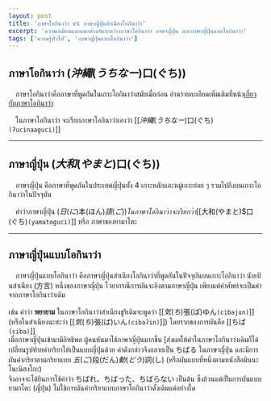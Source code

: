 ```yaml
---
layout: post
title: 'ภาษาโอกินาว่า vs ภาษาญี่ปุ่นสำเนียงโอกินาว่า'
excerpt: 'ความเหมือนและแตกต่างกันระหว่างภาษาโอกินาว่า ภาษาญี่ปุ่น และภาษาญี่ปุ่นแบบโอกินาว่า'
tags: ['ความรู้ทั่วไป', 'ภาษาญี่ปุ่นแบบโอกินาว่า']
---
```


## ภาษาโอกินาว่า ($沖縄(うちなー)$口(ぐち))

　ภาษาโอกินาว่าคือภาษาที่พูดกันในเกาะโอกินาว่าสมัยเมื่อก่อน อ่านรายละเอียดเพิ่มเติมที่หน้า[เกี่ยวกับภาษาโอกินาว่า](/about.html)

　ในภาษาโอกินาว่า จะเรียกภาษาโอกินาว่าเองว่า [[$沖縄(うちなー)$口(ぐち)`(ʔucinaaguci)`]]

---

## ภาษาญี่ปุ่น ($大和(やまと)$口(ぐち))

　ภาษาญี่ปุ่น คือภาษาที่พูดกันในประเทศญี่ปุ่นทั้ง 4 เกาะหลักและหมู่เกาะย่อย ๆ รวมไปถึงบนเกาะโอกินาว่าในปัจจุบัน

　คำว่าภาษาญี่ปุ่น ($日(に)$本(ほん)$語(ご)) ในภาษาโอกินาว่าจะเรียกว่า [[$大和(やまと)$口(ぐち)`(yamatoguci)`]] หรือ ภาษาของยามาโตะ

---

## ภาษาญี่ปุ่นแบบโอกินาว่า

　ภาษาญี่ปุ่นแบบโอกินาว่า คือภาษาญี่ปุ่นสำเนียงโอกินาว่าที่พูดกันในปัจจุบันบนเกาะโอกินาว่า นับเป้นสำเนียง (方言) หนึ่งของภาษาญี่ปุ่น ไวยากรณืการผันจะอิงตามภาษาญี่ปุ่น เพียงแต่คำศัพท์จะเป็นคำจากภาษาโอกินาว่าเดิม

เช่น คำว่า **พยายาม** ในภาษาโอกินาว่าสำเนียงชูริเดิมจะพูดว่า [[$気(ち)$張(ば)ゆん`(cibajun)`]] (หรือในสำเนียงนะฮะว่า [[$気(ち)$張(ば)いん`(cibaʔin)`]]) โดยรากของการผันคือ [[ちば`(ciba)`]]<br>
เมื่อภาษาญี่ปุ่นเข้ามามีอิทธิพล ผู้คนหันมาใช้ภาษาญี่ปุ่นมากขึ้น [ส่งผลให้คำในภาษาโอกินาว่าเดิมก็ได้เปลี่ยนรูปท้ายคำกริยาให้เป็นแบบญี่ปุ่นด้วย คำดังกล่าวจึงกลายเป็น ちばる ในภาษาญี่ปุ่น และมีการผันคำกริยาตามกริยาแบบ $五(ご)$段(だん)$動(どう)$詞(し) (หรือผันแบบที่หนึ่งตามหนังสือมินนะโนะนิฮงโกะ)<br>
จึงอาจจะได้ยินการใช้คำว่า ちばれ、ちばった、ちばらない เป็นต้น ซึ่งล้วนแต่เป็นการผันแบบยามาโตะ (ญี่ปุ่น) ไม่ใช้การผันคำกริยาแบบภาษาโอกินาว่าดั้งเดิมแต่อย่างใด
